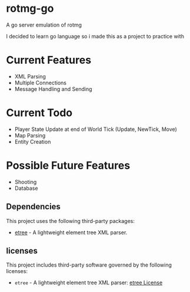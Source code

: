 # rotmg-go
A go server emulation of rotmg

I decided to learn go language so i made this as a project to practice with

# Current Features
- XML Parsing
- Multiple Connections
- Message Handling and Sending

# Current Todo
- Player State Update at end of World Tick (Update, NewTick, Move)
- Map Parsing
- Entity Creation

# Possible Future Features
- Shooting
- Database

## Dependencies

This project uses the following third-party packages:

- [etree](https://github.com/beevik/etree) - A lightweight element tree XML parser.

## licenses

This project includes third-party software governed by the following licenses:

- `etree` - A lightweight element tree XML parser: [etree License](licenses/etree_LICENSE)